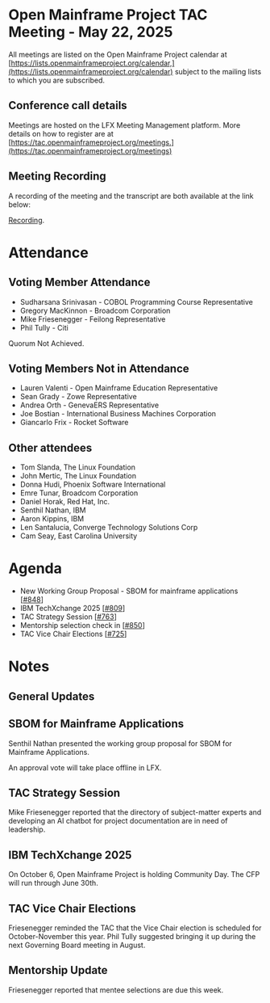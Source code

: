 # Open Mainframe Project TAC Meeting - May 22, 2025

All meetings are listed on the Open Mainframe Project calendar at [https://lists.openmainframeproject.org/calendar,](https://lists.openmainframeproject.org/calendar) subject to the mailing lists to which you are subscribed.

## Conference call details

Meetings are hosted on the LFX Meeting Management platform. More details on how to register are at [https://tac.openmainframeproject.org/meetings.](https://tac.openmainframeproject.org/meetings)

## Meeting Recording

A recording of the meeting and the transcript are both available at the link below:

[Recording](https://zoom.us/rec/play/gOGXrZDcdRMYqoAaHIli8q9uh2-NZFzSiMauX74Vh8GAGC2Mf1s9hYBOLQckiP5S3F_4pSeo7OsIcsMV.0nPjVGU8Js95jsdU?eagerLoadZvaPages=sidemenu.billing.plan_management&accessLevel=meeting&canPlayFromShare=true&from=share_recording_detail&continueMode=true&componentName=rec-play&originRequestUrl=https%3A%2F%2Fzoom.us%2Frec%2Fshare%2FskR-dsaR-mKAFjlcHlbegWm77koFSiC1E2oaWYHnQ61lqdVSgt9FRyQy5hwbivrv.VX4hNVQpZoE_LbSO).

# Attendance

## Voting Member Attendance

* Sudharsana Srinivasan - COBOL Programming Course Representative
* Gregory MacKinnon - Broadcom Corporation
* Mike Friesenegger - Feilong Representative
* Phil Tully - Citi

Quorum Not Achieved.

## Voting Members Not in Attendance

* Lauren Valenti - Open Mainframe Education Representative
* Sean Grady - Zowe Representative
* Andrea Orth - GenevaERS Representative
* Joe Bostian - International Business Machines Corporation
* Giancarlo Frix - Rocket Software

## Other attendees

* Tom Slanda, The Linux Foundation
* John Mertic, The Linux Foundation
* Donna Hudi, Phoenix Software International
* Emre Tunar, Broadcom Corporation
* Daniel Horak, Red Hat, Inc.
* Senthil Nathan, IBM
* Aaron Kippins, IBM
* Len Santalucia, Converge Technology Solutions Corp
* Cam Seay, East Carolina University

# Agenda

* New Working Group Proposal - SBOM for mainframe applications [[#848](https://github.com/orgs/openmainframeproject/projects/21/views/1?pane=issue&itemId=111789055&issue=openmainframeproject%7Ctac%7C848)]
* IBM TechXchange 2025 [[#809](https://github.com/orgs/openmainframeproject/projects/21/views/1?pane=issue&itemId=101643770&issue=openmainframeproject%7Ctac%7C809)]
* TAC Strategy Session [[#763](https://github.com/orgs/openmainframeproject/projects/21/views/1?pane=issue&itemId=95733699&issue=openmainframeproject%7Ctac%7C763)]
* Mentorship selection check in [[#850](https://github.com/orgs/openmainframeproject/projects/21/views/1?pane=issue&itemId=111789650&issue=openmainframeproject%7Ctac%7C850)]
* TAC Vice Chair Elections [[#725](https://github.com/orgs/openmainframeproject/projects/21/views/1?pane=issue&itemId=85535845&issue=openmainframeproject%7Ctac%7C725)]


# Notes

## General Updates

## SBOM for Mainframe Applications

Senthil Nathan presented the working group proposal for SBOM for Mainframe Applications.  

An approval vote will take place offline in LFX.

## TAC Strategy Session

Mike Friesenegger reported that the directory of subject-matter experts and developing an AI chatbot for project documentation are in need of leadership.  

## IBM TechXchange 2025

On October 6, Open Mainframe Project is holding Community Day.  The CFP will run through June 30th.

## TAC Vice Chair Elections

Friesenegger reminded the TAC that the Vice Chair election is scheduled for October-November this year.  Phil Tully suggested bringing it up during the next Governing Board meeting in August.

## Mentorship Update

Friesenegger reported that mentee selections are due this week.
